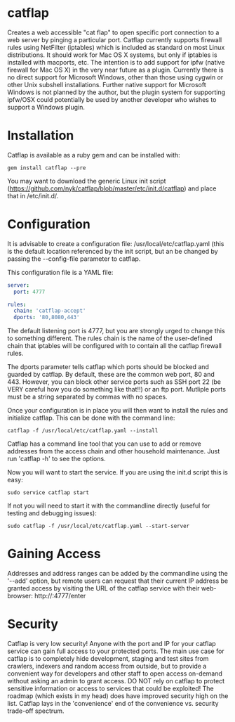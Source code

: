 catflap
=======

Creates a web accessible "cat flap" to open specific port connection to a web server by pinging a particular port. Catflap currently supports firewall rules using NetFilter (iptables) which is included as standard on most Linux distributions. It should work for Mac OS X systems, but only if iptables is installed with macports, etc. The intention is to add support for ipfw (native firewall for Mac OS X) in the very near future as a plugin. Currently there is no direct support for Microsoft Windows, other than those using cygwin or other Unix subshell installations. Further native support for Microsoft Windows is not planned by the author, but the plugin system for supporting ipfw/OSX could potentially be used by another developer who wishes to support a Windows plugin.

# Installation
Catflap is available as a ruby gem and can be installed with:

```
gem install catflap --pre
```

You may want to download the generic Linux init script (https://github.com/nyk/catflap/blob/master/etc/init.d/catflap) and place that in /etc/init.d/.

# Configuration
It is advisable to create a configuration file: /usr/local/etc/catflap.yaml (this is the default location referenced by the init script, but an be changed by passing the --config-file parameter to catflap.

This configuration file is a YAML file:

```YAML
server:
  port: 4777

rules:
  chain: 'catflap-accept'
  dports: '80,8080,443'
```

The default listening port is 4777, but you are strongly urged to change this to something different. The rules chain is the name of the user-defined chain that iptables will be configured with to contain all the catflap firewall rules.

The dports parameter tells catflap which ports should be blocked and guarded by catflap. By default, these are the common web port, 80 and 443. However, you can block other service ports such as SSH port 22 (be VERY careful how you do something like that!!) or an ftp port. Mutliple ports must be a string separated by commas with no spaces.

Once your configuration is in place you will then want to install the rules and initialize catflap. This can be done with the command line:

```
catflap -f /usr/local/etc/catflap.yaml --install
```

Catflap has a command line tool that you can use to add or remove addresses from the access chain and other household maintenance. Just run 'catflap -h' to see the options.

Now you will want to start the service. If you are using the init.d script this is easy:

```
sudo service catflap start
```

If not you will need to start it with the commandline directly (useful for testing and debugging issues):
```
sudo catflap -f /usr/local/etc/catflap.yaml --start-server
```

# Gaining Access
Addresses and address ranges can be added by the commandline using the '--add' option, but remote users can request that their current IP address be granted access by visiting the URL of the catflap service with their web-browser: http://<url>:4777/enter

# Security
Catflap is very low security! Anyone with the port and IP for your catflap service can gain full access to your protected ports. The main use case for catflap is to completely hide development, staging and test sites from crawlers, indexers and random access from outside, but to provide a convenient way for developers and other staff to open access on-demand without asking an admin to grant access. DO NOT rely on catflap to protect sensitive information or access to services that could be exploited! The roadmap (which exists in my head) does have improved security high on the list. Catflap lays in the 'convenience' end of the convenience vs. security trade-off spectrum.
